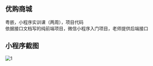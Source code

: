 ## 优购商城
粤嵌，小程序实训课（两周），项目代码<br/>
依据接口文档写的纯前端项目，微信小程序入门项目，老师提供后端接口

## 小程序截图
![1](https://github.com/fcbyk/yg-shopping/assets/101487905/d239dd9e-10c4-4335-8b23-8facededa83f)
